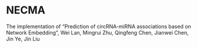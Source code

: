 # NECMA
The implementation of “Prediction of circRNA-miRNA associations based on Network Embedding”, Wei Lan, Mingrui Zhu, Qingfeng Chen, Jianwei Chen, Jin Ye, Jin Liu
